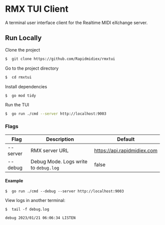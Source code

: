 # RMX TUI Client

A terminal user interface client for the Realtime MIDI eXchange server.

## Run Locally

Clone the project

```bash
$  git clone https://github.com/Rapidmidiex/rmxtui
```

Go to the project directory

```bash
$  cd rmxtui
```

Install dependencies

```bash
$  go mod tidy
```

Run the TUI

```bash
$  go run ./cmd --server http://localhost:9003
```

### Flags

| Flag     | Description                           | Default                     |
| -------- | ------------------------------------- | --------------------------- |
| --server | RMX server URL                        | https://api.rapidmidiex.com |
| --debug  | Debug Mode. Logs write to `debug.log` | false                       |

#### Example

```
$  go run ./cmd --debug --server http://localhost:9003
```

View logs in another terminal:

```
$  tail -f debug.log

debug 2023/01/21 06:06:34 LISTEN
```
